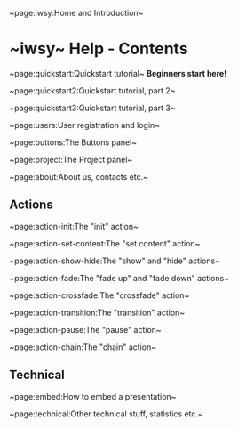 ~page:iwsy:Home and Introduction~

# ~iwsy~ Help - Contents

~page:quickstart:Quickstart tutorial~ **Beginners start here!**

~page:quickstart2:Quickstart tutorial, part 2~

~page:quickstart3:Quickstart tutorial, part 3~

~page:users:User registration and login~

~page:buttons:The Buttons panel~

~page:project:The Project panel~

~page:about:About us, contacts etc.~

## Actions

~page:action-init:The "init" action~

~page:action-set-content:The "set content" action~

~page:action-show-hide:The "show" and "hide" actions~

~page:action-fade:The "fade up" and "fade down" actions~

~page:action-crossfade:The "crossfade" action~

~page:action-transition:The "transition" action~

~page:action-pause:The "pause" action~

~page:action-chain:The "chain" action~

## Technical

~page:embed:How to embed a presentation~

~page:technical:Other technical stuff, statistics etc.~
